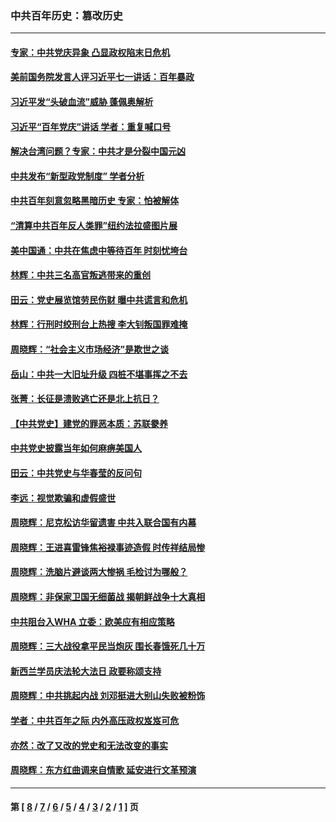### 中共百年历史：篡改历史
---
#### [专家：中共党庆异象 凸显政权陷末日危机](../../pages/nf1176115/n13067084.md?07170430) 
#### [美前国务院发言人评习近平七一讲话：百年暴政](../../pages/nf1176115/n13066986.md?07170430) 
#### [习近平发“头破血流”威胁 蓬佩奥解析](../../pages/nf1176115/n13063604.md?07170430) 
#### [习近平“百年党庆”讲话 学者：重复喊口号](../../pages/nf1176115/n13061411.md?07170430) 
#### [解决台湾问题？专家：中共才是分裂中国元凶](../../pages/nf1176115/n13060811.md?07170430) 
#### [中共发布“新型政党制度” 学者分析](../../pages/nf1176115/n13056354.md?07170430) 
#### [中共百年刻意忽略黑暗历史 专家：怕被解体](../../pages/nf1176115/n13056056.md?07170430) 
#### [“清算中共百年反人类罪”纽约法拉盛图片展](../../pages/nf1176115/n13052220.md?07170430) 
#### [美中国通：中共在焦虑中等待百年 时刻忧垮台](../../pages/nf1176115/n13048820.md?07170430) 
#### [林辉：中共三名高官叛逃带来的重创](../../pages/nf1176115/n13035206.md?07170430) 
#### [田云：党史展览馆劳民伤财 曝中共谎言和危机](../../pages/nf1176115/n13033900.md?07170430) 
#### [林辉：行刑时绞刑台上热搜 李大钊叛国罪难掩](../../pages/nf1176115/n13031965.md?07170430) 
#### [周晓辉：“社会主义市场经济”是欺世之谈](../../pages/nf1176115/n13024090.md?07170430) 
#### [岳山：中共一大旧址升级 四桩不堪事挥之不去](../../pages/nf1176115/n13021697.md?07170430) 
#### [张菁：长征是溃败逃亡还是北上抗日？](../../pages/nf1176115/n13020585.md?07170430) 
#### [【中共党史】建党的罪恶本质：苏联豢养](../../pages/nf1176115/n13011888.md?07170430) 
#### [中共党史披露当年如何麻痹美国人](../../pages/nf1176115/n12966400.md?07170430) 
#### [田云：中共党史与华春莹的反问句](../../pages/nf1176115/n12765178.md?07170430) 
#### [李远：视觉欺骗和虚假盛世](../../pages/nf1176115/n12993376.md?07170430) 
#### [周晓辉：尼克松访华留遗害 中共入联合国有内幕](../../pages/nf1176115/n12991422.md?07170430) 
#### [周晓辉：王进喜雷锋焦裕禄事迹造假 时传祥结局惨](../../pages/nf1176115/n12985497.md?07170430) 
#### [周晓辉：洗脑片避谈两大惨祸 毛检讨为哪般？](../../pages/nf1176115/n12971285.md?07170430) 
#### [周晓辉：非保家卫国无细菌战 揭朝鲜战争十大真相](../../pages/nf1176115/n12954161.md?07170430) 
#### [中共阻台入WHA 立委：欧美应有相应策略](../../pages/nf1176115/n12939343.md?07170430) 
#### [周晓辉：三大战役拿平民当炮灰 围长春饿死几十万](../../pages/nf1176115/n12934921.md?07170430) 
#### [新西兰学员庆法轮大法日 政要称颂支持](../../pages/nf1176115/n12932715.md?07170430) 
#### [周晓辉：中共挑起内战 刘邓挺进大别山失败被粉饰](../../pages/nf1176115/n12929004.md?07170430) 
#### [学者：中共百年之际 内外高压政权岌岌可危](../../pages/nf1176115/n12925426.md?07170430) 
#### [亦然：改了又改的党史和无法改变的事实](../../pages/nf1176115/n12919443.md?07170430) 
#### [周晓辉：东方红曲调来自情歌 延安进行文革预演](../../pages/nf1176115/n12914429.md?07170430) 

---
#### 第 [ [8](./8.md?07170430) / [7](./7.md?07170430) / [6](./6.md?07170430) / [5](./5.md?07170430) / [4](./4.md?07170430) / [3](./3.md?07170430) / [2](./2.md?07170430) / [1](./1.md?07170430) ] 页
